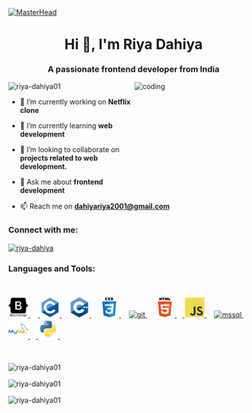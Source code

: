 [![MasterHead](https://media0.giphy.com/headers/GitHub/w8ZJLtJbmuph.gif)](https://riya-dahiya01.io)
<h1 align="center">Hi 👋, I'm Riya Dahiya</h1>
<h3 align="center">A passionate frontend developer from India</h3>
<img align ="right" alt="coding" width="250" height ="225" src="https://cdna.artstation.com/p/assets/images/images/042/631/286/original/bryan-rodriguez-belchibia-1-rightspeed.gif?1635037562">

<p align="left"> <img src="https://komarev.com/ghpvc/?username=riya-dahiya01&label=Profile%20views&color=0e75b6&style=flat" alt="riya-dahiya01" /> </p>

- 🔭 I’m currently working on **Netflix clone**

- 🌱 I’m currently learning **web development**

- 👯 I’m looking to collaborate on **projects related to web development.**

- 💬 Ask me about **frontend development**

- 📫 Reach me on **dahiyariya2001@gmail.com**

<h3 align="left">Connect with me:</h3>
<p align="left">
<a href="https://linkedin.com/in/riya-dahiya" target="blank"><img align="center" src="https://raw.githubusercontent.com/rahuldkjain/github-profile-readme-generator/master/src/images/icons/Social/linked-in-alt.svg" alt="riya-dahiya" height="30" width="40" /></a>
</p>

<h3 align="left">Languages and Tools:</h3>
<br>
<p align="left"> <a href="https://getbootstrap.com" target="_blank" rel="noreferrer"> <img src="https://raw.githubusercontent.com/devicons/devicon/master/icons/bootstrap/bootstrap-plain-wordmark.svg" alt="bootstrap" width="40" height="40"/> </a> &nbsp; &nbsp;&nbsp;<a href="https://www.cprogramming.com/" target="_blank" rel="noreferrer"> <img src="https://raw.githubusercontent.com/devicons/devicon/master/icons/c/c-original.svg" alt="c" width="40" height="40"/> </a> &nbsp;&nbsp;&nbsp; <a href="https://www.w3schools.com/cpp/" target="_blank" rel="noreferrer"> <img src="https://raw.githubusercontent.com/devicons/devicon/master/icons/cplusplus/cplusplus-original.svg" alt="cplusplus" width="40" height="40"/> </a> &nbsp;&nbsp;&nbsp; <a href="https://www.w3schools.com/css/" target="_blank" rel="noreferrer"> <img src="https://raw.githubusercontent.com/devicons/devicon/master/icons/css3/css3-original-wordmark.svg" alt="css3" width="40" height="40"/> </a> &nbsp;&nbsp;&nbsp; <a href="https://git-scm.com/" target="_blank" rel="noreferrer"> <img src="https://www.vectorlogo.zone/logos/git-scm/git-scm-icon.svg" alt="git" width="40" height="40"/> </a> &nbsp;&nbsp;&nbsp; <a href="https://www.w3.org/html/" target="_blank" rel="noreferrer"> <img src="https://raw.githubusercontent.com/devicons/devicon/master/icons/html5/html5-original-wordmark.svg" alt="html5" width="40" height="40"/> </a> &nbsp;&nbsp;&nbsp;<a href="https://developer.mozilla.org/en-US/docs/Web/JavaScript" target="_blank" rel="noreferrer"> <img src="https://raw.githubusercontent.com/devicons/devicon/master/icons/javascript/javascript-original.svg" alt="javascript" width="40" height="40"/> </a>&nbsp;&nbsp;&nbsp; <a href="https://www.microsoft.com/en-us/sql-server" target="_blank" rel="noreferrer"> <img src="https://www.svgrepo.com/show/303229/microsoft-sql-server-logo.svg" alt="mssql" width="40" height="40"/> </a>&nbsp;&nbsp;&nbsp; <a href="https://www.mysql.com/" target="_blank" rel="noreferrer"> <img src="https://raw.githubusercontent.com/devicons/devicon/master/icons/mysql/mysql-original-wordmark.svg" alt="mysql" width="40" height="40"/> </a> &nbsp;&nbsp;&nbsp;<a href="https://www.python.org" target="_blank" rel="noreferrer"> <img src="https://raw.githubusercontent.com/devicons/devicon/master/icons/python/python-original.svg" alt="python" width="40" height="40"/> </a>&nbsp;&nbsp;&nbsp; </p>
<br>

<p><img align="center" src="https://github-readme-stats.vercel.app/api/top-langs?username=riya-dahiya01&show_icons=true&locale=en&layout=compact" alt="riya-dahiya01"  /></p>

<p><img align="center" src="https://github-readme-stats.vercel.app/api?username=riya-dahiya01&show_icons=true&locale=en" alt="riya-dahiya01" width = "480" /></p>

<p><img align="center" src="https://github-readme-streak-stats.herokuapp.com/?user=riya-dahiya01&" alt="riya-dahiya01" width = "480"/></p>
